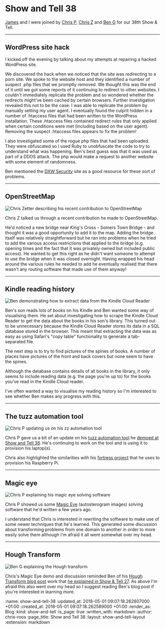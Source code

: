 Show and Tell 38
================

[James][james-mead] and I were joined by [Chris P][chris-patuzzo], [Chris Z][chris-zetter] and [Ben G][ben-griffiths] for our 38th Show & Tell.

[james-mead]: /james-mead
[chris-patuzzo]: http://chris.patuzzo.co.uk/
[chris-zetter]: https://chriszetter.com/
[ben-griffiths]: https://twitter.com/beng

---

## WordPress site hack

I kicked off the evening by talking about my attempts at repairing a hacked WordPress site.

We discovered the hack when we noticed that the site was redirecting to a porn site. We spoke to the website host and they identified a number of suspect .php files that we promptly removed. We thought this was the end of it until we got some reports of it continuing to redirect to other websites. I couldn't immediately replicate the problem and so wondered whether the redirects might've been cached by certain browsers. Further investigation revealed this not to be the case: I was able to replicate the problem by manually setting my user agent. I eventually found the culprit hidden in a number of .htaccess files that had been written to the WordPress installation. These .htaccess files contained redirect rules that only applied when certain conditions were met (including based on the user agent). Removing the suspect .htaccess files appears to fix the problem!

I also investigated some of the rogue php files that had been uploaded. They were obfuscated so I used Ruby to unobfuscate the code to try to understand what was happening. Ben's best guess was that it was used as part of a DDOS attack. The php would make a request to another website with some element of randomness.

Ben mentioned the [DXW Security][dxw-security] site as a good resource for these sort of problems.

[dxw-security]: https://security.dxw.com/

---

## OpenStreetMap

![Chris Zetter describing his recent contribution to OpenStreetMap](/images/blog/2017-11-08-show-and-tell-38-chris-z-openstreetmap.jpg)

Chris Z talked us through a recent contribution he made to OpenStreetMap.

He'd noticed a new bridge near King's Cross - Somers Town Bridge - and thought it was a good opportunity to add it to the map. Adding the bridge itself was relatively straightforward but he ran into problems when he tried to add the various access restrictions that applied to the bridge (e.g. opening times and the fact that it was privately owned but included public access). He wanted to get this right as he didn't want someone to attempt to use the bridge when it was closed overnight. Having wrapped his head around the various rules he needed to add he eventually realised that there wasn't any routing software that made use of them anyway!

---

## Kindle reading history

![Ben demonstrating how to extract data from the Kindle Cloud Reader](/images/blog/2017-11-08-show-and-tell-38-ben-g-kindle-library.jpg)

Ben's son reads lots of books on his Kindle and Ben wanted some way of visualising them. He set about investigating how to scrape the Kindle Cloud Reader to get the data about the books in his son's library. This turned out to be unnecessary because the Kindle Cloud Reader stores its data in a SQL database stored in the browser. This meant that extracting the data was as easy as using Safari's "copy table" functionality to generate a tab-separated file.

The next step is to try to find pictures of the spines of books. A number of places have pictures of the front and back covers but none seem to have the spines.

Although the database contains details of all books in the library, it only seems to include reading data (e.g. the page you're up to) for the books you've read in the Kindle Cloud reader.

I've often wanted a way to visualise my reading history so I'm interested to see whether Ben makes any progress with this.

---

## The tuzz automation tool

![Chris P updating us on his zz automation tool](/images/blog/2017-11-08-show-and-tell-38-chris-p-zz-automation.jpg)

Chris P gave us a bit of an update on his [tuzz automation tool][tuzz-zz] he [demoed at Show and Tell 36][tuzz-show-and-tell-36]. He's continuing to work on the tool and is using it to provision his laptop(s).

Chris also highlighted the similarities with his [fortress project][tuzz-fortress] that he uses to provision his Raspberry Pi.

[tuzz-fortress]: https://github.com/tuzz/fortress
[tuzz-show-and-tell-36]: show-and-tell-36#machine-automation
[tuzz-zz]: https://github.com/tuzz/zz

---

## Magic eye

![Chris P explaining his magic eye solving software](/images/blog/2017-11-08-show-and-tell-38-chris-p-magic-eye.jpg)

Chris P showed us some [Magic Eye][tuzz-magic-eye] (autosterogram images) solving software that he'd written a few years ago.

I understand that Chris is interested in rewriting the software to make use of some newer techniques that he's learned. This generated some discussion about transforming problems from one domain to another in order to more easily solve them although I'm afraid it all went somewhat over my head.

[tuzz-magic-eye]: https://github.com/tuzz/magic_eye

---

## Hough Transform

![Ben G explaining the Hough transform](/images/blog/2017-11-08-show-and-tell-38-ben-g-hough-transform.jpg)

Chris's Magic Eye demo and discussion reminded Ben of his [Hough Transform blog post][beng-hough-transform-blog-post] work that [he explained in Show & Tell 27][beng-show-and-tell-27]. As above I'm afraid this also went over my head so I suggest reading Ben's blog post if you're interested in learning more.

[beng-hough-transform-blog-post]: https://techbelly.github.io/writing/Hough-Transform/
[beng-show-and-tell-27]: /show-and-tell-27#ben-g---blog-posts-and-distractions

:name: show-and-tell-38
:updated_at: 2018-05-01 09:07:18.262607000 +01:00
:created_at: 2018-05-01 09:07:18.262589000 +01:00
:render_as: Blog
:kind: show-and-tell
:is_page: true
:written_with: markdown
:author: chris-roos
:page_title: Show and Tell 38
:layout: show-and-tell-layout
:extension: markdown
